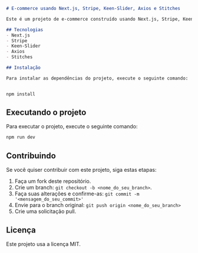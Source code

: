 

``` markdown
# E-commerce usando Next.js, Stripe, Keen-Slider, Axios e Stitches

Este é um projeto de e-commerce construído usando Next.js, Stripe, Keen-Slider, Axios e Stitches. A aplicação é uma loja online para venda de produtos, onde os usuários podem navegar pelos produtos, adicionar ao carrinho e realizar pagamentos seguros usando o Stripe.

## Tecnologias
- Next.js
- Stripe
- Keen-Slider
- Axios
- Stitches

## Instalação

Para instalar as dependências do projeto, execute o seguinte comando:


npm install
```

## Executando o projeto
Para executar o projeto, execute o seguinte comando:

```bash
npm run dev
```

## Contribuindo

Se você quiser contribuir com este projeto, siga estas etapas:

1. Faça um fork deste repositório.
2. Crie um branch: `git checkout -b <nome_do_seu_branch>`.
3. Faça suas alterações e confirme-as: `git commit -m '<mensagem_do_seu_commit>'`
4. Envie para o branch original: `git push origin <nome_do_seu_branch>`
5. Crie uma solicitação pull.

## Licença

Este projeto usa a licença MIT.
